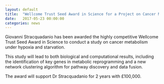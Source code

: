 ```yaml
---
layout: default
title:  "Wellcome Trust Seed Award in Science for a Project on Cancer Metabolism"
date:   2017-05-23 00:00:00
categories: news
---
```

Giovanni Stracquadanio has been awarded the highly competitive Wellcome Trust
Seed Award in Science to conduct a study on cancer metabolism under hypoxia and
starvation.

This study will lead to both biological and computational results, including the
identification of key genes in metabolic reprogramming and a new network
clustering algorithm for pathway discovery and data fusion.

The award will support Dr Stracquadanio for 2 years with £100,000. 
